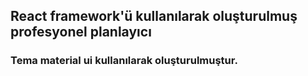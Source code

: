 ## React framework'ü kullanılarak oluşturulmuş profesyonel planlayıcı
### Tema material ui kullanılarak oluşturulmuştur.
